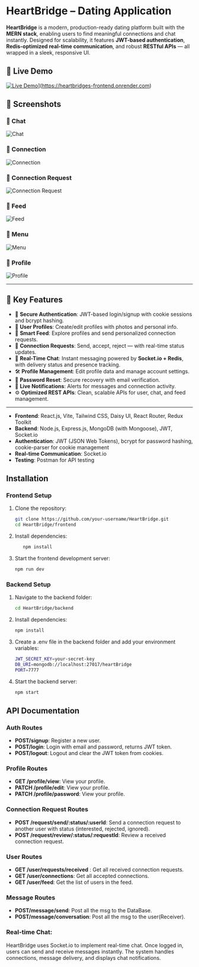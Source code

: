  # HeartBridge – Dating Application

**HeartBridge** is a modern, production-ready dating platform built with the **MERN stack**, enabling users to find meaningful connections and chat instantly. Designed for scalability, it features **JWT-based authentication**, **Redis-optimized real-time communication**, and robust **RESTful APIs** — all wrapped in a sleek, responsive UI.

## 🚀 Live Demo
[![Live Demo](https://img.shields.io/badge/Live-Demo-blue)]([https://your-live-link.com)](https://heartbridges-frontend.onrender.com)

## 📸 Screenshots

### 💬 Chat
![Chat](https://raw.githubusercontent.com/Sandeep9555/HeartBridge/main/src/screenshot/chat.png)

### 🔗 Connection
![Connection](https://raw.githubusercontent.com/Sandeep9555/HeartBridge/main/src/screenshot/conection.png)

### 📩 Connection Request
![Connection Request](https://raw.githubusercontent.com/Sandeep9555/HeartBridge/main/src/screenshot/connection%20request.png)

### 📰 Feed
![Feed](https://raw.githubusercontent.com/Sandeep9555/HeartBridge/main/src/screenshot/feed.png)

### 📑 Menu
![Menu](https://raw.githubusercontent.com/Sandeep9555/HeartBridge/main/src/screenshot/menu.png)

### 👤 Profile
![Profile](https://raw.githubusercontent.com/Sandeep9555/HeartBridge/main/src/screenshot/profile.js.png)


---

## 🚀 Key Features

- 🔐 **Secure Authentication**: JWT-based login/signup with cookie sessions and bcrypt hashing.
- 👤 **User Profiles**: Create/edit profiles with photos and personal info.
- 📰 **Smart Feed**: Explore profiles and send personalized connection requests.
- 💌 **Connection Requests**: Send, accept, reject — with real-time status updates.
- 💬 **Real-Time Chat**: Instant messaging powered by **Socket.io + Redis**, with delivery status and presence tracking.
- 🛠 **Profile Management**: Edit profile data and manage account settings.
- 🔁 **Password Reset**: Secure recovery with email verification.
- 🔔 **Live Notifications**: Alerts for messages and connection activity.
- ⚙️ **Optimized REST APIs**: Clean, scalable APIs for user, chat, and feed management.

---
- **Frontend**: React.js, Vite, Tailwind CSS, Daisy UI, React Router, Redux Toolkit
- **Backend**: Node.js, Express.js, MongoDB (with Mongoose), JWT, Socket.io
- **Authentication**: JWT (JSON Web Tokens), bcrypt for password hashing, cookie-parser for cookie management
- **Real-time Communication**: Socket.io
- **Testing**: Postman for API testing

## Installation

### Frontend Setup

1. Clone the repository:
   ```bash
   git clone https://github.com/your-username/HeartBridge.git
   cd HeartBridge/frontend

2. Install dependencies:
   ```bash 
      npm install

3. Start the frontend development server:
   ```bash
   npm run dev

### Backend Setup

1. Navigate to the backend folder:
   ```bash
   cd HeartBridge/backend

2. Install dependencies:
   ```bash
   npm install

3. Create a .env file in the backend folder and add your environment variables:
   ```bash
   JWT_SECRET_KEY=your-secret-key
   DB_URI=mongodb://localhost:27017/heartBridge
   PORT=7777

4. Start the backend server:
   ```bash
   npm start

## API Documentation

### Auth Routes

- **POST/signup**: Register a new user.
- **POST/login**: Login with email and password, returns JWT token.
- **POST/logout**: Logout and clear the JWT token from cookies.

### Profile Routes

- **GET /profile/view**: View your profile.
- **PATCH /profile/edit**: View your profile.
- **PATCH /profile/password**: View your profile.


### Connection Request Routes

- **POST /request/send/:status/:userId**:  Send a connection request to another user with status (interested, rejected, ignored).
- **POST /request/review/:status/:requestId**: Review a received connection request.

### User Routes

- **GET /user/requests/received**
: Get all received connection requests.
- **GET /user/connections**: Get all accepted connections.
- **GET /user/feed**: 
 Get the list of users in the feed.

### Message Routes

- **POST/message/send**: Post all the msg to the DataBase.
- **POST/message/conversation**: Post all the msg to the user(Receiver). 

### Real-time Chat:
HeartBridge uses Socket.io to implement real-time chat. Once logged in, users can send and receive messages instantly. The system handles connections, message delivery, and displays chat notifications.


